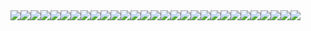<style>
    .parent {
        display: flex;
        flex-wrap: wrap;
    }
    img {
        /* width: min( 20px, min-content ); */
        width: clamp( min-content, 100%, 300px );
        height: clamp( min-content, 100%, 300px );
        
        /* height: min-content; */
        /* max-width: 300px;
        max-height: 300px; */
    }
</style>
<div class='parent'><img src="forumQuestions/img/PQ%20Tip%20of%20the%20day%20--%20Extracting%20RelativePath%20from%20url%20in%20Json%20⁞%202023-08-02.png"/>
<img src="Json/img/Parse%20Json%20for%20dsnDiag.png"/>
<img src="forumQuestions/img/PQ%20Tip%20of%20the%20day%20--%20Dimension%20Tables%20using%20Table.Distinct%20⁞%20With%20Column%20Names%20⁞%202023-07-22.png"/>
<img src="forumQuestions/img/2023-06-26%20-%20Partial%20Text%20Contains.png"/>
<img src="forumQuestions/img/2023-06-06%20-%20Dynamically%20Generating%20Urls.png"/>
<img src="forumQuestions/img/2023-03-Dax_Explicitly_Format_Culture.pbix.png"/>
<img src="forumQuestions/img/SecurityCategory%20⇢%20unpivot%20and%20legends.2023.04.png"/>
<img src="Dynamic_Logic/img/Dynamically%20Summing%20Columns%20by%20Names%20-%202023.03.png"/>
<img src="forumQuestions/img/Finding-duplicates-using-groupby-or-table-distinct.png"/>
<img src="forumQuestions/img/2023-03_Import_Shifted_Columns.png"/>
<img src="misc/from_discord/img/discord%20▸%20Switch%20with%20Multiple%20Columns.2023-01.pbix.png"/>
<img src="misc/img/Lookup%20Permissions%20in%20a%20Dimension%20Table%20--%20PQ%20Calculated%20Columns.png"/>
<img src="Json/img/transform%20Json%20-%20extracting%20mixed%20tables.png"/>
<img src="misc/img/Replacements%20using%20Mapping%20Table.png"/>
<img src="misc/from_reddit/img/answering%20discord%20┐⇽%20Fillter%20newest%20NonBlank.%202022-12.png"/>
<img src="misc/from_reddit/img/answering%20discord%20┐⇽%20Fillter%20newest%20NonBlank.%202022-12-daxcode.png"/>
<img src="misc/from_discord/img/multiple%20methods%20of%20getting%20Distinct%20Codes%20per%20year%20┐2022-12.png"/>
<img src="Types/img/Importing%20Numbers%20Using%20Culture%20Parameters.png"/>
<img src="Json/img/filtering-nested-values-without-expanding-json.png"/>
<img src="FormatStrings/img/using%20spaces%20in%20place%20of%20the%20thousands%20separator.png"/>
<img src="Excel/img/edit-external-pq-from-excel.gif"/>
<img src="Types/img/Converting-Multiple-DateFormats-In-One-Column.png"/>
<img src="misc/img/Text.ReplacePartialMatch.mp4"/>
<img src="Types/img/testing-documentation-on-ascribed-type.png"/>
<img src="Types/img/joining-text%20as%20pipes%20from%20auto-coerced-column-values-01.png"/>
<img src="errorHandling/img/UsingStructuredErrors-ValidateQueryIsDistinct.png"/>
<img src="Testing/img/Summarize%20⁞%20Queries%20┐main_query.png"/>
<img src="WebRequests/OData/img/OData%20⁞%20Test%20a%20list%20of%20Queries.png"/>
<img src="WebRequests/img/WebContents%20⁞%20Catch%20uncatchable%20Datasource%20errors┐main_query.png"/></div>
